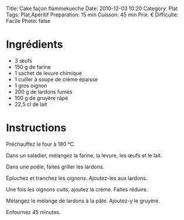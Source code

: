 Title: Cake façon flammekueche
Date: 2010-12-03 10:20
Category: Plat
Tags: Plat,Apéritif
Preparation: 15 min
Cuisson: 45 min
Prix: €
Difficulte: Facile
Photo: false

# Ingrédients

- 3 œufs
- 150 g de farine
- 1 sachet de levure chimique
- 1 cuiller à soupe de crème épaisse
- 1 gros oignon
- 200 g de lardons fumés
- 100 g de gruyère râpé
- 22,5 cl de lait

# Instructions

Préchauffez le four à 180 °C.

Dans un saladier, mélangez la farine, la levure, les œufs et le lait.

Dans une poêle, faites griller les lardons.

Épluchez et tranchez les oignons. Ajoutez-les aux lardons.

Une fois les oignons cuits, ajoutez la crème. Faites réduire.

Mélangez le mélange de lardons à la pâte. Ajoutez-y le gruyère.

Enfournez 45 minutes.
